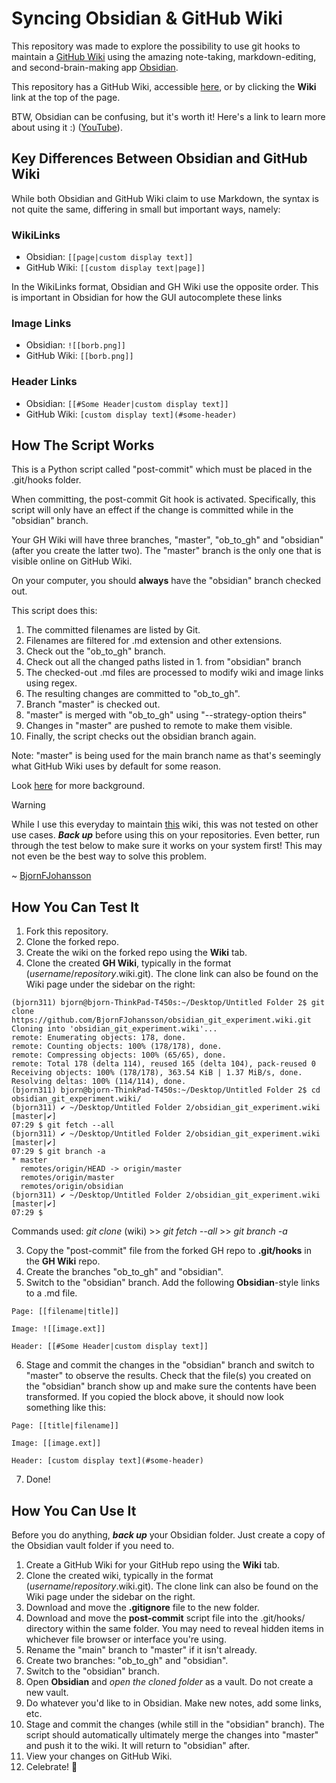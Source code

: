 # Syncing Obsidian & GitHub Wiki

This repository was made to explore the possibility to use git hooks to maintain a [GitHub Wiki](https://docs.github.com/en/communities/documenting-your-project-with-wikis/about-wikis) using the amazing note-taking, markdown-editing, and second-brain-making app [Obsidian](https://obsidian.md/). 

This repository has a GitHub Wiki, accessible [here](https://github.com/BjornFJohansson/obsidian_git_experiment/wiki), or by clicking the **Wiki** link at the top of the page.

BTW, Obsidian can be confusing, but it's worth it! Here's a link to learn more about using it :) ([YouTube](https://youtu.be/QXIa0NAycGo?si=q2-NtNW7xvjYKZSy)).

## Key Differences Between Obsidian and GitHub Wiki
While both Obsidian and GitHub Wiki claim to use Markdown, the syntax is not quite the same,  differing in small but important ways, namely:
### WikiLinks
- Obsidian: `[[page|custom display text]]`
- GitHub Wiki: `[[custom display text|page]]`

In the WikiLinks format, Obsidian and GH Wiki use the opposite order.
This is important in Obsidian for how the GUI autocomplete these links
### Image Links
- Obsidian: `![[borb.png]]`
- GitHub Wiki: `[[borb.png]]`
### Header Links
- Obsidian: `[[#Some Header|custom display text]]`
- GitHub Wiki: `[custom display text](#some-header)`

## How The Script Works
This is a Python script called "post-commit" which must be placed in the .git/hooks folder.

When committing, the post-commit Git hook is activated. Specifically, this script will only have an effect if the change is committed while in the "obsidian" branch.

Your GH Wiki will have three branches, "master", "ob_to_gh" and "obsidian" (after you create the latter two). The "master" branch is the only one that is visible online on GitHub Wiki.

On your computer, you should **always** have the "obsidian" branch checked out.

This script does this:

1. The committed filenames are listed by Git.
2. Filenames are filtered for .md extension and other extensions.
3. Check out the "ob_to_gh" branch.
4. Check out all the changed paths listed in 1. from "obsidian" branch
5. The checked-out .md files are processed to modify wiki and image links using regex.
6. The resulting changes are committed to "ob_to_gh".
7. Branch "master" is checked out.
8. "master" is merged with "ob_to_gh" using "--strategy-option theirs"
9. Changes in "master" are pushed to remote to make them visible.
10. Finally, the script checks out the obsidian branch again.

Note: "master" is being used for the main branch name as that's seemingly what GitHub Wiki uses by default for some reason.

Look [here](https://forum.obsidian.md/t/github-wiki-kinda-works-to-host-the-wiki/2980) for more background.

> [!WARNING]
> While I use this everyday to maintain [this](https://github.com/MetabolicEngineeringGroupCBMA/MetabolicEngineeringGroupCBMA.github.io/wiki) wiki, this was not tested on other use cases.
> ***Back up*** before using this on your repositories. Even better, run through the test below to make sure it works on your system first! This may not even be the best way to solve this problem.
> 
~ [BjornFJohansson](https://github.com/BjornFJohansson)

## How You Can Test It
1. Fork this repository.
2. Clone the forked repo.
3. Create the wiki on the forked repo using the **Wiki** tab.
4. Clone the created **GH Wiki**, typically in the format (*username*/*repository*.wiki.git). The clone link can also be found on the Wiki page under the sidebar on the right:

```
(bjorn311) bjorn@bjorn-ThinkPad-T450s:~/Desktop/Untitled Folder 2$ git clone https://github.com/BjornFJohansson/obsidian_git_experiment.wiki.git
Cloning into 'obsidian_git_experiment.wiki'...
remote: Enumerating objects: 178, done.
remote: Counting objects: 100% (178/178), done.
remote: Compressing objects: 100% (65/65), done.
remote: Total 178 (delta 114), reused 165 (delta 104), pack-reused 0
Receiving objects: 100% (178/178), 363.54 KiB | 1.37 MiB/s, done.
Resolving deltas: 100% (114/114), done.
(bjorn311) bjorn@bjorn-ThinkPad-T450s:~/Desktop/Untitled Folder 2$ cd obsidian_git_experiment.wiki/
(bjorn311) ✔ ~/Desktop/Untitled Folder 2/obsidian_git_experiment.wiki [master|✔]
07:29 $ git fetch --all
(bjorn311) ✔ ~/Desktop/Untitled Folder 2/obsidian_git_experiment.wiki [master|✔]
07:29 $ git branch -a
* master
  remotes/origin/HEAD -> origin/master
  remotes/origin/master
  remotes/origin/obsidian
(bjorn311) ✔ ~/Desktop/Untitled Folder 2/obsidian_git_experiment.wiki [master|✔]
07:29 $
```
Commands used: *git clone* (wiki) >> *git fetch --all* >> *git branch -a*

3. Copy the "post-commit" file from the forked GH repo to **.git/hooks** in the **GH Wiki** repo.
4. Create the branches "ob_to_gh" and "obsidian".
5. Switch to the "obsidian" branch. Add the following **Obsidian**-style links to a .md file.
```
Page: [[filename|title]]

Image: ![[image.ext]]

Header: [[#Some Header|custom display text]]
```

6. Stage and commit the changes in the "obsidian" branch and switch to "master" to observe the results. Check that the file(s) you created on the "obsidian" branch show up and make sure the contents have been transformed. If you copied the block above, it should now look something like this:
```
Page: [[title|filename]]

Image: [[image.ext]]

Header: [custom display text](#some-header)
```

7. Done!

## How You Can Use It
Before you do anything, ***back up*** your Obsidian folder. Just create a copy of the Obsidian vault folder if you need to.
1. Create a GitHub Wiki for your GitHub repo using the **Wiki** tab.
2. Clone the created wiki, typically in the format (*username*/*repository*.wiki.git). The clone link can also be found on the Wiki page under the sidebar on the right.
3. Download and move the **.gitignore** file to the new folder.
4. Download and move the **post-commit** script file into the .git/hooks/ directory within the same folder. You may need to reveal hidden items in whichever file browser or interface you're using.
6. Rename the "main" branch to "master" if it isn't already.
7. Create two branches: "ob_to_gh" and "obsidian".
8. Switch to the "obsidian" branch.
9. Open **Obsidian** and *open the cloned folder* as a vault. Do not create a new vault.
10. Do whatever you'd like to in Obsidian. Make new notes, add some links, etc.
11. Stage and commit the changes (while still in the "obsidian" branch). The script should automatically ultimately merge the changes into "master" and push it to the wiki. It will return to "obsidian" after.
12. View your changes on GitHub Wiki.
13. Celebrate! 🎉